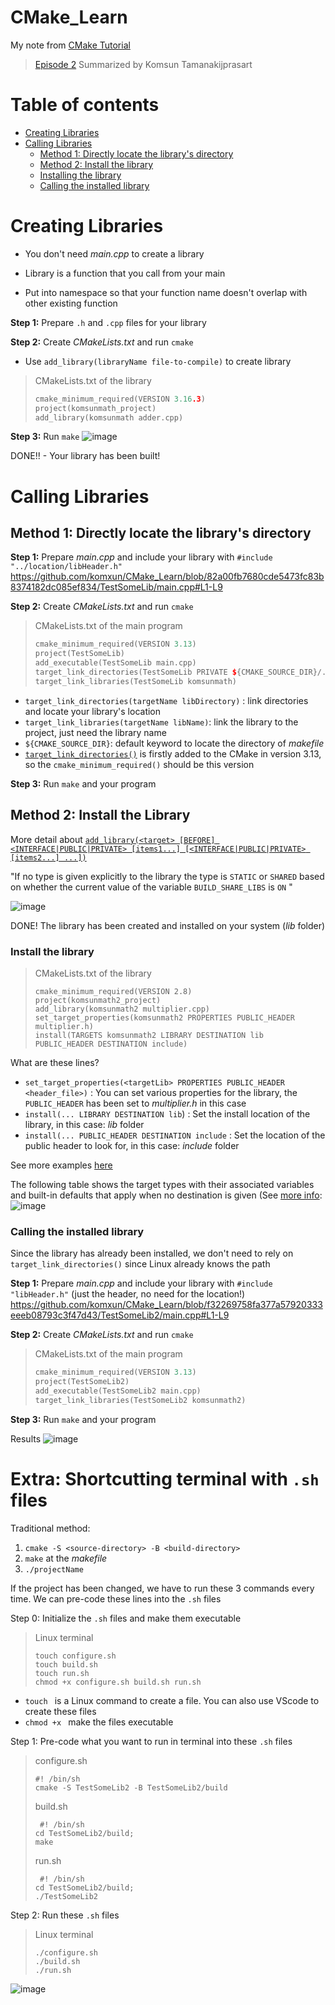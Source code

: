 # CMake_Learn

My note from [CMake Tutorial](https://www.youtube.com/watch?v=nlKcXPUJGwA&list=PLalVdRk2RC6o5GHu618ARWh0VO0bFlif4&ab_channel=Code%2CTech%2CandTutorials)

> [Episode 2](https://youtu.be/DDHCEE_PHOU?si=smf5akXYDzYQzykj) Summarized by Komsun Tamanakijprasart

Table of contents
=================

<!--ts-->
  * [Creating Libraries](#creating-libraries)
  * [Calling Libraries](#calling-libraries)
      * [Method 1: Directly locate the library's directory](#method-1-directly-locate-the-librarys-directory)
      * [Method 2: Install the library](#method-2-install-the-library)
      * [Installing the library](#install-the-library)
      * [Calling the installed library](#calling-the-installed-library)

<!--te-->

# Creating Libraries
- You don't need _main.cpp_ to create a library
- Library is a function that you call from your main

- Put into namespace so that your function name doesn't overlap with other existing function

**Step 1:** Prepare `.h` and `.cpp` files for your library

**Step 2:** Create _CMakeLists.txt_ and run `cmake`
- Use `add_library(libraryName file-to-compile)` to create library 
> CMakeLists.txt of the library
> ```cpp
> cmake_minimum_required(VERSION 3.16.3)
> project(komsunmath_project)
> add_library(komsunmath adder.cpp)
> ```

**Step 3:** Run `make`
![image](https://github.com/komxun/CMake_Learn/assets/133139057/6e1b9947-842a-48e5-b732-de152ad00f00)

DONE!! - Your library has been built!

# Calling Libraries
## Method 1: Directly locate the library's directory
**Step 1:** Prepare _main.cpp_ and include your library with `#include "../location/libHeader.h"`
https://github.com/komxun/CMake_Learn/blob/82a00fb7680cde5473fc83b8374182dc085ef834/TestSomeLib/main.cpp#L1-L9

**Step 2:** Create _CMakeLists.txt_ and run `cmake`
> CMakeLists.txt of the main program
> ```cpp
> cmake_minimum_required(VERSION 3.13)
> project(TestSomeLib)
> add_executable(TestSomeLib main.cpp)
> target_link_directories(TestSomeLib PRIVATE ${CMAKE_SOURCE_DIR}/../SomeLibDemo/build)
> target_link_libraries(TestSomeLib komsunmath)
> ```

- `target_link_directories(targetName libDirectory)` : link directories and locate your library's location
- `target_link_libraries(targetName libName)`: link the library to the project, just need the library name
- `${CMAKE_SOURCE_DIR}`: default keyword to locate the directory of _makefile_
- [`target_link_directories()`](https://cmake.org/cmake/help/latest/command/target_link_directories.html) is firstly added to the CMake in version 3.13, so the `cmake_minimum_required()` should be this version

**Step 3:** Run `make` and your program

## Method 2: Install the Library
More detail about [`add_library(<target> [BEFORE]
  <INTERFACE|PUBLIC|PRIVATE> [items1...]
  [<INTERFACE|PUBLIC|PRIVATE> [items2...] ...])`](https://cmake.org/cmake/help/latest/command/add_library.html)
  
  "If no type is given explicitly to the library the type is `STATIC` or `SHARED` based on whether the current value of the variable `BUILD_SHARE_LIBS` is `ON` "

![image](https://github.com/komxun/CMake_Learn/assets/133139057/d5e45d58-0639-4937-9703-61f193bed8d1)

DONE! The library has been created and installed on your system (_lib_ folder)
### Install the library
> CMakeLists.txt of the library
> ```
> cmake_minimum_required(VERSION 2.8)
> project(komsunmath2_project)
> add_library(komsunmath2 multiplier.cpp)
> set_target_properties(komsunmath2 PROPERTIES PUBLIC_HEADER multiplier.h)
> install(TARGETS komsunmath2 LIBRARY DESTINATION lib
> PUBLIC_HEADER DESTINATION include)
> ```

What are these lines?
- `set_target_properties(<targetLib> PROPERTIES PUBLIC_HEADER <header_file>)` : You can set various properties for the library, the `PUBLIC_HEADER` has been set to _multiplier.h_ in this case
- `install(... LIBRARY DESTINATION lib`) : Set the install location of the library, in this case: _lib_ folder
- `install(... PUBLIC_HEADER DESTINATION include` : Set the location of the public header to look for, in this case: _include_ folder

See more examples [here](https://cmake.org/cmake/help/latest/command/install.html#:~:text=Consider%20the%20following%20example%3A)

The following table shows the target types with their associated variables and built-in defaults that apply when no destination is given (See [more info](https://cmake.org/cmake/help/latest/command/install.html#:~:text=The%20following%20table%20shows%20the%20target%20types%20with%20their%20associated%20variables%20and%20built%2Din%20defaults%20that%20apply%20when%20no%20destination%20is%20given%3A):
![image](https://github.com/komxun/CMake_Learn/assets/133139057/ee384259-c9f5-4f9f-956e-1890420f75f8)


### Calling the installed library
Since the library has already been installed, we don't need to rely on `target_link_directories()` since Linux already knows the path

**Step 1:** Prepare _main.cpp_ and include your library with `#include "libHeader.h"` (just the header, no need for the location!)
https://github.com/komxun/CMake_Learn/blob/f32269758fa377a57920333eeeb08793c3f47d43/TestSomeLib2/main.cpp#L1-L9

**Step 2:** Create _CMakeLists.txt_ and run `cmake`
> CMakeLists.txt of the main program
> ```cpp
> cmake_minimum_required(VERSION 3.13)
> project(TestSomeLib2)
> add_executable(TestSomeLib2 main.cpp)
> target_link_libraries(TestSomeLib2 komsunmath2)
> ```

**Step 3:** Run `make` and your program

Results
![image](https://github.com/komxun/CMake_Learn/assets/133139057/35ca6506-6337-4b2a-afc9-0e755b2db610)

# Extra: Shortcutting terminal with `.sh` files
Traditional method:
1. `cmake -S <source-directory> -B <build-directory>`
2. `make` at the _makefile_
3. `./projectName`

If the project has been changed, we have to run these 3 commands every time. We can pre-code these lines into the `.sh` files 

Step 0: Initialize the `.sh` files and make them executable
> Linux terminal
>  ```
>  touch configure.sh
>  touch build.sh
>  touch run.sh
>  chmod +x configure.sh build.sh run.sh
>  ```

- `touch ` is a Linux command to create a file. You can also use VScode to create these files
- `chmod +x ` make the files executable

Step 1: Pre-code what you want to run in terminal into these `.sh` files
> configure.sh
> ```
> #! /bin/sh
> cmake -S TestSomeLib2 -B TestSomeLib2/build
> ```
> build.sh
> ```
>  #! /bin/sh
> cd TestSomeLib2/build;
> make
> ```
> run.sh
> ```
>  #! /bin/sh
> cd TestSomeLib2/build;
> ./TestSomeLib2
> ```

Step 2: Run these `.sh` files
> Linux terminal
> ```
> ./configure.sh
> ./build.sh
> ./run.sh
> ```

![image](https://github.com/komxun/CMake_Learn/assets/133139057/b2cb7b89-b169-4847-826c-d7e2fbbc50d0)



